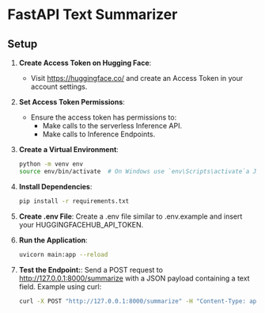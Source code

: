 # FastAPI Text Summarizer

## Setup

1. **Create Access Token on Hugging Face**:
   - Visit https://huggingface.co/ and create an Access Token in your account settings.

2. **Set Access Token Permissions**:
   - Ensure the access token has permissions to:
     - Make calls to the serverless Inference API.
     - Make calls to Inference Endpoints.

3. **Create a Virtual Environment**:
   ```bash
   python -m venv env
   source env/bin/activate  # On Windows use `env\Scripts\activate`a JSON body containing the text to be summarized.

4. **Install Dependencies**:
   ```bash
   pip install -r requirements.txt
5. **Create .env File**:
   Create a .env file similar to .env.example and insert your HUGGINGFACEHUB_API_TOKEN.
6. **Run the Application**:
   ```bash
   uvicorn main:app --reload
7. **Test the Endpoint:**:
   Send a POST request to http://127.0.0.1:8000/summarize with a JSON payload containing a text field.
   Example using curl:
    ```bash
    curl -X POST "http://127.0.0.1:8000/summarize" -H "Content-Type: application/json" -d '{"text": "The tower is 324 metres (1,063 ft) tall, about the same height as an 81-storey building, and the tallest structure in Paris. Its base is square, measuring 125 metres (410 ft) on each side. During its construction, the Eiffel Tower surpassed the Washington Monument to become the tallest man-made structure in the world, a title it held for 41 years until the Chrysler Building in New York City was finished in 1930. It was the first structure to reach a height of 300 metres. Due to the addition of a broadcasting aerial at the top of the tower in 1957, it is now taller than the Chrysler Building by 5.2 metres (17 ft). Excluding transmitters, the Eiffel Tower is the second tallest free-standing structure in France after the Millau Viaduct."}'


